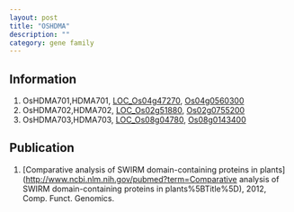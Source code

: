 ```yaml
---
layout: post
title: "OSHDMA"
description: ""
category: gene family
---
```


## Information
1. OsHDMA701,HDMA701, [LOC_Os04g47270](http://rice.plantbiology.msu.edu/cgi-bin/ORF_infopage.cgi?orf=LOC_Os04g47270), [Os04g0560300](http://rapdb.dna.affrc.go.jp/viewer/gbrowse_details/irgsp1?name=Os04g0560300)
2. OsHDMA702,HDMA702, [LOC_Os02g51880](http://rice.plantbiology.msu.edu/cgi-bin/ORF_infopage.cgi?orf=LOC_Os02g51880), [Os02g0755200](http://rapdb.dna.affrc.go.jp/viewer/gbrowse_details/irgsp1?name=Os02g0755200)
3. OsHDMA703,HDMA703, [LOC_Os08g04780](http://rice.plantbiology.msu.edu/cgi-bin/ORF_infopage.cgi?orf=LOC_Os08g04780), [Os08g0143400](http://rapdb.dna.affrc.go.jp/viewer/gbrowse_details/irgsp1?name=Os08g0143400)

## Publication
1. [Comparative analysis of SWIRM domain-containing proteins in plants](http://www.ncbi.nlm.nih.gov/pubmed?term=Comparative analysis of SWIRM domain-containing proteins in plants%5BTitle%5D), 2012, Comp. Funct. Genomics.


